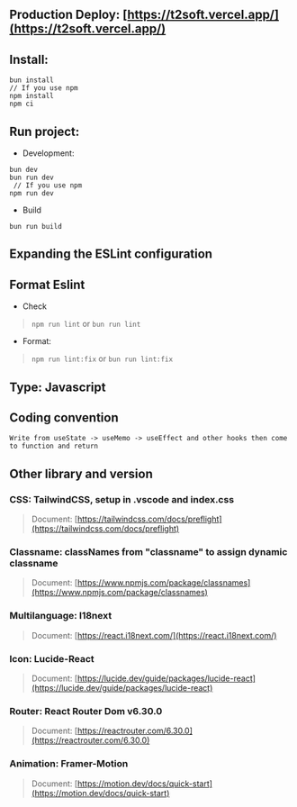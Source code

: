 ## Production Deploy: [https://t2soft.vercel.app/](https://t2soft.vercel.app/)

## Install:

```
bun install
// If you use npm
npm install
npm ci
```

## Run project:

- Development:

```
bun dev
bun run dev
 // If you use npm
npm run dev
```

- Build

```
bun run build
```

## Expanding the ESLint configuration

## Format Eslint
* Check
> `npm run lint` or `bun run lint`

* Format:
> `npm run lint:fix`
> or `bun run lint:fix`
## Type: Javascript

## Coding convention

> 
```
Write from useState -> useMemo -> useEffect and other hooks then come to function and return
``` 

## Other library and version

### CSS: TailwindCSS, setup in .vscode and index.css

> Document: [https://tailwindcss.com/docs/preflight](https://tailwindcss.com/docs/preflight)

### Classname: classNames from "classname" to assign dynamic classname

> Document: [https://www.npmjs.com/package/classnames](https://www.npmjs.com/package/classnames)

### Multilanguage: I18next

> Document: [https://react.i18next.com/](https://react.i18next.com/)

### Icon: Lucide-React

> Document: [https://lucide.dev/guide/packages/lucide-react](https://lucide.dev/guide/packages/lucide-react)

### Router: React Router Dom v6.30.0

> Document: [https://reactrouter.com/6.30.0](https://reactrouter.com/6.30.0)

### Animation: Framer-Motion

> Document: [https://motion.dev/docs/quick-start](https://motion.dev/docs/quick-start)

